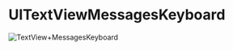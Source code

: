 UITextViewMessagesKeyboard
===========================
![](http://gifzo.net/N78G9nPMGM.gif "TextView+MessagesKeyboard")
